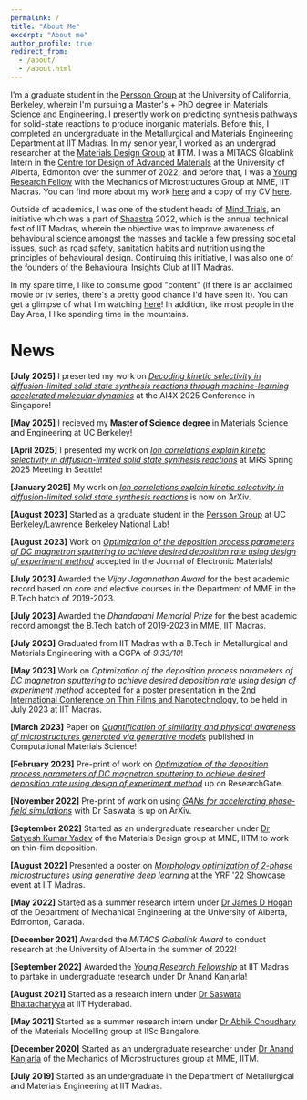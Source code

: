 ```yaml
---
permalink: /
title: "About Me"
excerpt: "About me"
author_profile: true
redirect_from: 
  - /about/
  - /about.html
---
```


I'm a graduate student in the [Persson Group](https://perssongroup.lbl.gov/) at the University of California, Berkeley, wherein I'm pursuing a Master's + PhD degree in Materials Science and Engineering. I presently work on predicting synthesis pathways for solid-state reactions to produce inorganic materials. Before this, I completed an undergraduate in the Metallurgical and Materials Engineering Department at IIT Madras. In my senior year, I worked as an undergrad researcher at the [Materials Design Group](https://mme.iitm.ac.in/satyesh/) at IITM. I was a MITACS Gloablink Intern in the [Centre for Design of Advanced Materials](https://sites.ualberta.ca/~jdhogan/index.html) at the University of Alberta, Edmonton over the summer of 2022, and before that, I was a [Young Research Fellow](https://yrf.iitm.ac.in/) with the Mechanics of Microstructures Group at MME, IIT Madras. You can find more about my work [here](https://vir-k01.github.io/research/) and a copy of my CV [here](https://vir-k01.github.io/files/CV_Berkeley.pdf). 

Outside of academics, I was one of the student heads of [Mind Trials](https://mindtrials.shaastra.org/), an initiative which was a part of [Shaastra](https://shaastra.org/) 2022, which is the annual technical fest of IIT Madras, wherein the objective was to improve awareness of behavioural science amongst the masses and tackle a few pressing societal issues, such as road safety, sanitation habits and nutrition using the principles of behavioural design. Continuing this initiative, I was also one of the founders of the Behavioural Insights Club at IIT Madras.  

In my spare time, I like to consume good "content" (if there is an acclaimed movie or tv series, there's a pretty good chance I'd have seen it). You can get a glimpse of what I'm watching [here](https://letterboxd.com/virk_01/)! In addition, like most people in the Bay Area, I like spending time in the mountains. 

# News

**[July 2025]** I presented my work on *[Decoding kinetic selectivity in diffusion-limited solid state synthesis reactions through machine-learning accelerated molecular dynamics](https://openreview.net/pdf?id=QfJe3DNtUz)* at the AI4X 2025 Conference in Singapore!

**[May 2025]** I recieved my **Master of Science degree** in Materials Science and Engineering at UC Berkeley!

**[April 2025]** I presented my work on *[Ion correlations explain kinetic selectivity in diffusion-limited solid state synthesis reactions](https://www.mrs.org/meetings-events/annual-meetings/archive/meeting/presentations/view/2025-mrs-spring-meeting/2025-mrs-spring-meeting-4186602)* at MRS Spring 2025 Meeting in Seattle!

**[January 2025]** My work on *[Ion correlations explain kinetic selectivity in diffusion-limited solid state synthesis reactions](https://arxiv.org/abs/2501.08560)* is now on ArXiv. 

**[August 2023]** Started as a graduate student in the [Persson Group](https://perssongroup.lbl.gov/) at UC Berkeley/Lawrence Berkeley National Lab!
 
**[August 2023]** Work on *[Optimization of the deposition process parameters of DC magnetron sputtering to achieve desired deposition rate using design of experiment method](https://doi.org/10.1007/s11664-023-10628-y)* accepted in the Journal of Electronic Materials!

**[July 2023]** Awarded the *Vijay Jagannathan Award* for the best academic record based on core and elective courses in the Department of MME in the B.Tech batch of 2019-2023.

**[July 2023]** Awarded the *Dhandapani Memorial Prize* for the best academic record amongst the B.Tech batch of 2019-2023 in MME, IIT Madras.

**[July 2023]** Graduated from IIT Madras with a B.Tech in Metallurgical and Materials Engineering with a CGPA of *9.33/10*!

**[May 2023]** Work on *Optimization of the deposition process parameters of DC magnetron sputtering to achieve desired deposition rate using design of experiment method* accepted for a poster presentation in the [2nd International Conference on Thin Films and Nanotechnology](http://www.ictn-klc.org/), to be held in July 2023 at IIT Madras.

**[March 2023]** Paper on *[Quantification of similarity and physical awareness of microstructures generated via generative models](https://doi.org/10.1016/j.commatsci.2023.112074)* published in Computational Materials Science!

**[February 2023]** Pre-print of work on [*Optimization of the deposition process parameters of DC magnetron sputtering to achieve desired deposition rate using design of experiment method*](https://www.researchgate.net/publication/368894840_Optimization_of_the_deposition_process_parameters_of_DC_magnetron_sputtering_to_achieve_desired_deposition_rate_using_design_of_experiment_method) up on ResearchGate.

**[November 2022]** Pre-print of work on using *[GANs for accelerating phase-field simulations](https://arxiv.org/abs/2211.12084)* with Dr Saswata is up on ArXiv. 

**[September 2022]** Started as an undergraduate researcher under [Dr Satyesh Kumar Yadav](https://home.iitm.ac.in/satyesh/) of the Materials Design group at MME, IITM to work on thin-film deposition.

**[August 2022]** Presented a poster on [*Morphology optimization of 2-phase microstructures using generative deep learning*](https://vir-k01.github.io/files/Vir_Poster_YRF.pdf) at the YRF '22 Showcase event at IIT Madras.

**[May 2022]** Started as a summer research intern under [Dr James D Hogan](https://sites.ualberta.ca/~jdhogan/index.html) of the Department of Mechanical Engineering at the University of Alberta, Edmonton, Canada.

**[December 2021]** Awarded the *MITACS Glabalink Award* to conduct research at the University of Alberta in the summer of 2022!

**[September 2022]** Awarded the [*Young Research Fellowship*](yrf.iitm.ac.in) at IIT Madras to partake in undergraduate research under Dr Anand Kanjarla!

**[August 2021]** Started as a research intern under [Dr Saswata Bhattacharyya](https://scholar.google.co.in/citations?hl=en&user=i9VAh7sAAAAJ&view_op=list_works&sortby=pubdate) at IIT Hyderabad.

**[May 2021]** Started as a summer research intern under [Dr Abhik Choudhary](https://scholar.google.com/citations?user=Lnzh5ZMAAAAJ&hl=en) of the Materials Modelling group at IISc Bangalore.

**[December 2020]** Started as an undergraduate researcher under [Dr Anand Kanjarla](https://scholar.google.co.in/citations?user=3xxImbQAAAAJ&hl=en) of the Mechanics of Microstructures group at MME, IITM.

**[July 2019]** Started as an undergraduate in the Department of Metallurgical and Materials Engineering at IIT Madras.
